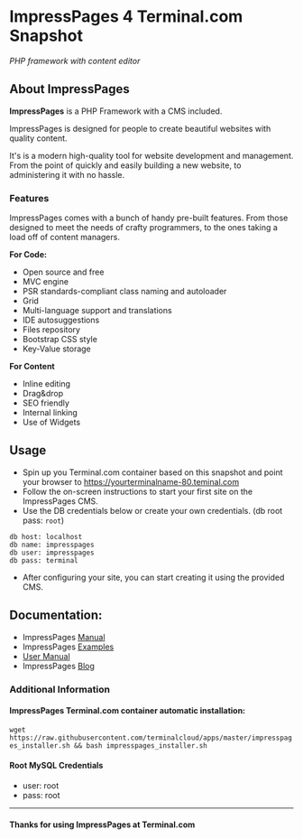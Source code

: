 # **ImpressPages 4** Terminal.com Snapshot
*PHP framework with content editor*

## About ImpressPages
**ImpressPages** is a PHP Framework with a CMS included.

ImpressPages is designed for people to create beautiful websites with quality content.

It's is a modern high-quality tool for website development and management. From the point of quickly and easily building a new website, to administering it with no hassle.

### Features
ImpressPages comes with a bunch of handy pre-built features. From those designed to meet the needs of crafty programmers, to the ones taking a load off of content managers.

**For Code:**
- Open source and free
- MVC engine
- PSR standards-compliant class naming and autoloader
- Grid
- Multi-language support and translations
- IDE autosuggestions
- Files repository
- Bootstrap CSS style
- Key-Value storage

**For Content**
- Inline editing
- Drag&drop
- SEO friendly
- Internal linking
- Use of Widgets

## Usage
- Spin up you Terminal.com container based on this snapshot and point your browser to https://yourterminalname-80.teminal.com
- Follow the on-screen instructions to start your first site on the ImpressPages CMS.
- Use the DB credentials below or create your own credentials. (db root pass: `root`)

```
db host: localhost
db name: impresspages
db user: impresspages
db pass: terminal

``` 
- After configuring your site, you can start creating it using the provided CMS.

## Documentation:
- ImpressPages [Manual](http://www.impresspages.org/docs/thinking-in-impresspages)
- ImpressPages [Examples](http://www.impresspages.org/docs/hello-world-plugin)
- [User Manual](http://www.impresspages.org/docs/installation)
- ImpressPages [Blog](http://www.impresspages.org/blog2)

### Additional Information
#### ImpressPages Terminal.com container automatic installation:
`wget https://raw.githubusercontent.com/terminalcloud/apps/master/impresspages_installer.sh && bash impresspages_installer.sh`
#### Root MySQL Credentials
- user: root
- pass: root

---

#### Thanks for using ImpressPages at Terminal.com 